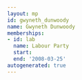 ```yaml
---
layout: mp
id: gwyneth_dunwoody
name: Gwyneth Dunwoody
memberships:
- id: lab
  name: Labour Party
  start: 
  end: '2008-03-25'
autogenerated: true
---
```

